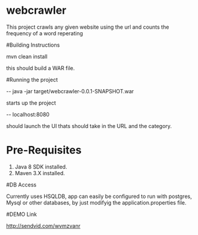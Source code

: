 # webcrawler

This project crawls any given website using the url and counts the frequency of a word reperating

#Building Instructions

mvn clean install

this should build a WAR file.

#Running the project

-- java -jar target/webcrawler-0.0.1-SNAPSHOT.war

starts up the project

-- localhost:8080 

should launch the UI thats should take in the URL and the category.

# Pre-Requisites

1. Java 8 SDK installed.
2. Maven 3.X installed. 

#DB Access

Currently uses HSQLDB, app can easily be configured to run with postgres, Mysql or other databases, by just modifyig the application.properties file.

#DEMO Link

http://sendvid.com/wvmzvanr
